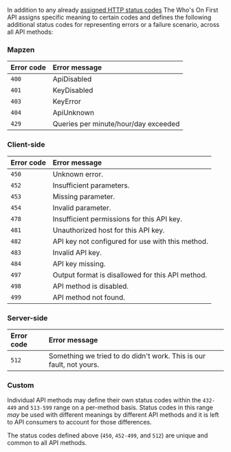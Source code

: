 In addition to any already [assigned HTTP status codes](https://www.iana.org/assignments/http-status-codes/http-status-codes.xhtml) The Who's On First API assigns specific meaning to certain codes and defines the following additional status codes for representing errors or a failure scenario, across all API methods:

<a name="mapzen"></a>
### Mapzen


| Error code | Error message |
| :--- | :--- |
| `400` | ApiDisabled |
| `401` | KeyDisabled |
| `403` | KeyError |
| `404` | ApiUnknown |
| `429` | Queries per minute/hour/day exceeded |

<a name="client"></a>
### Client-side

| Error code | Error message |
| :--- | :--- |
| `450` | Unknown error. |
| `452` | Insufficient parameters. |
| `453` | Missing parameter. |
| `454` | Invalid parameter. |
| `478` | Insufficient permissions for this API key. |
| `481` | Unauthorized host for this API key. |
| `482` | API key not configured for use with this method. |
| `483` | Invalid API key. |
| `484` | API key missing. |
| `497` | Output format is disallowed for this API method. |
| `498` | API method is disabled. |
| `499` | API method not found. |

<a name="server"></a>
### Server-side

| Error code | Error message |
| :--- | :--- |
| `512` | Something we tried to do didn&#039;t work. This is our fault, not yours. |

<a name="custom"></a>
### Custom

Individual API methods may define their own status codes within the `432-449` and `513-599` range on a per-method basis. Status codes in this range _may_ be used with different meanings by different API methods and it is left to API consumers to account for those differences.

The status codes defined above (`450`, `452-499`, and `512`) are unique and common to all API methods.